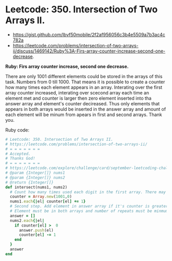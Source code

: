 # Leetcode: 350. Intersection of Two Arrays II.

- https://gist.github.com/lbvf50mobile/2f2af956056c3b4e5509a7b3ac4c782a
- https://leetcode.com/problems/intersection-of-two-arrays-ii/discuss/1469142/Ruby%3A-Firs-array-counter-increase-second-one-decrease.

**Ruby: Firs array counter increase, second one decrease.**

There are only 1001 different elements could be stored in the arrays of this task. Numbers from 0 till 1000. That means it is possible to create a counter how many times each element appears in an array. Interating over the first array counter increased, interating over scecond array each time an element met and counter is larger then zero element inserted into tha answer array and element's counter decireased. Thus only elements that appears in both arrays would be inserted in the answer array and amount of each element will be minum from apears in first and second arrays. Thank you. 
 
Ruby code:
```Ruby
# Leetcode: 350. Intersection of Two Arrays II.
# https://leetcode.com/problems/intersection-of-two-arrays-ii/
# = = = = = = =
# Accepted.
# Thanks God!
# = = = = = = =
# https://leetcode.com/explore/challenge/card/september-leetcoding-challenge-2021/638/week-3-september-15th-september-21st/3978/
# @param {Integer[]} nums1
# @param {Integer[]} nums2
# @return {Integer[]}
def intersect(nums1, nums2)
  # Count how many times used each digit in the first array. There may be only elements from 0 till 1000, 1001 element is needed.
  counter = Array.new(1001,0)
  nums1.each{|el| counter[el] += 1}
  # Second step. Add element in answer array if it's counter is greater then zero.
  # Element must be in both arrays and number of repeats must be minmum from frepeats in first and second arrays.
  answer = []
  nums2.each{|el| 
    if counter[el] >  0
      answer.push(el)
      counter[el] -= 1
    end
  }
  answer
end
```
